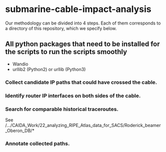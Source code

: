 # submarine-cable-impact-analysis

Our methodology can be divided into 4 steps. Each of them corresponds to a directory of this repository, which we specify below.  

## All python packages that need to be installed for the scripts to run the scripts smoothly
* Wandio
* urllib2 (Python2) or urllib (Python3)


### Collect candidate IP paths that could have crossed the cable.



### Identify router IP interfaces on both sides of the cable.



### Search for comparable historical traceroutes.

 See /.../CAIDA_Work/22_analyzing_RIPE_Atlas_data_for_SACS/Roderick_beamer_Oberon_DB/*



### Annotate collected paths.
